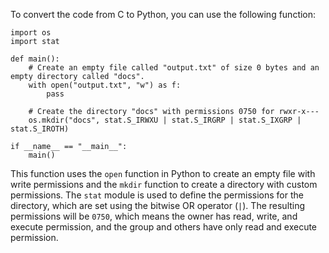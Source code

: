To convert the code from C to Python, you can use the following function:
```
import os
import stat

def main():
    # Create an empty file called "output.txt" of size 0 bytes and an empty directory called "docs".
    with open("output.txt", "w") as f:
        pass
    
    # Create the directory "docs" with permissions 0750 for rwxr-x---
    os.mkdir("docs", stat.S_IRWXU | stat.S_IRGRP | stat.S_IXGRP | stat.S_IROTH)
    
if __name__ == "__main__":
    main()
```
This function uses the `open` function in Python to create an empty file with write permissions and the `mkdir` function to create a directory with custom permissions. The `stat` module is used to define the permissions for the directory, which are set using the bitwise OR operator (`|`). The resulting permissions will be `0750`, which means the owner has read, write, and execute permission, and the group and others have only read and execute permission.
